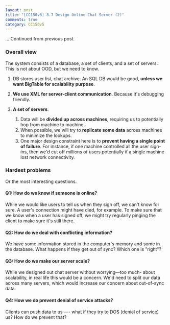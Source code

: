 ```yaml
---
layout: post
title: "[CC150v5] 8.7 Design Online Chat Server (2)"
comments: true
category: CC150v5
---
```


... Continued from previous post.

### Overall view

The system consists of a database, a set of clients, and a set of servers. This is not about OOD, but we need to know.

1. DB stores user list, chat archive. An SQL DB would be good, **unless we want BigTable for scalability purpose**.

1. **We use XML for server-client communication**. Because it's debugging friendly.

1. **A set of servers**.

   1. Data will be **divided up across machines**, requiring us to potentially hop from machine to machine.
   1. When possible, we will try to **replicate some data** across machines to minimize the lookups.
   1. One major design constraint here is to **prevent having a single point of failure**. For instance, if one machine controlled all the user sign-ins, then we'd cut off millions of users potentially if a single machine lost network connectivity.

### Hardest problems

Or the most interesting questions.

#### Q1: How do we know if someone is online?

While we would like users to tell us when they sign off, we can't know for sure. A user's connection might have died, for example. To make sure that we know when a user has signed off, we might try regularly pinging the client to make sure it's still there.

#### Q2: How do we deal with conflicting information?

We have some information stored in the computer's memory and some in the database. What happens if they get out of sync? Which one is "right"?

#### Q3: How do we make our server scale?

While we designed out chat server without worrying—too much- about scalability, in real life this would be a concern. We'd need to split our data across many servers, which would increase our concern about out-of-sync data.

#### Q4: How we do prevent denial of service attacks?

Clients can push data to us —- what if they try to DOS (denial of service) us? How do we prevent that?
